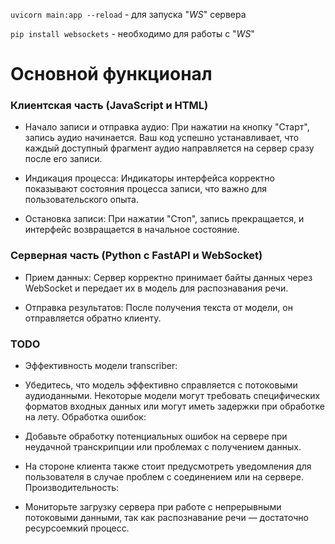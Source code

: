 `uvicorn main:app --reload` - для запуска "_WS_" сервера


`pip install websockets` - необходимо для работы с "_WS_"

# Основной функционал
### Клиентская часть (JavaScript и HTML)
* Начало записи и отправка аудио: При нажатии на кнопку "Старт", запись аудио начинается. Ваш код успешно устанавливает, что каждый доступный фрагмент аудио направляется на сервер сразу после его записи.

* Индикация процесса: Индикаторы интерфейса корректно показывают состояния процесса записи, что важно для пользовательского опыта.

* Остановка записи: При нажатии "Стоп", запись прекращается, и интерфейс возвращается в начальное состояние.

### Серверная часть (Python с FastAPI и WebSocket)
* Прием данных: Сервер корректно принимает байты данных через WebSocket и передает их в модель для распознавания речи.

* Отправка результатов: После получения текста от модели, он отправляется обратно клиенту.

### TODO
* Эффективность модели transcriber:

* Убедитесь, что модель эффективно справляется с потоковыми аудиоданными. Некоторые модели могут требовать специфических форматов входных данных или могут иметь задержки при обработке на лету.
Обработка ошибок:

* Добавьте обработку потенциальных ошибок на сервере при неудачной транскрипции или проблемах с получением данных.
* На стороне клиента также стоит предусмотреть уведомления для пользователя в случае проблем с соединением или на сервере.
Производительность:

* Мониторьте загрузку сервера при работе с непрерывными потоковыми данными, так как распознавание речи — достаточно ресурсоемкий процесс.
